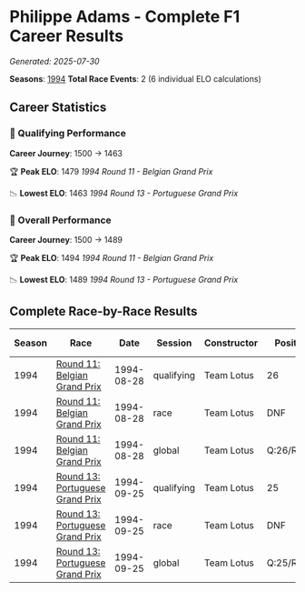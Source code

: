 # Philippe Adams - Complete F1 Career Results

*Generated: 2025-07-30*

**Seasons**: [1994](../results/1994-season-report.md)
**Total Race Events**: 2 (6 individual ELO calculations)

## Career Statistics

### 🏁 Qualifying Performance
**Career Journey**: 1500 → 1463

🏆 **Peak ELO**: 1479
   *1994 Round 11 - Belgian Grand Prix*

📉 **Lowest ELO**: 1463
   *1994 Round 13 - Portuguese Grand Prix*

### 🌟 Overall Performance
**Career Journey**: 1500 → 1489

🏆 **Peak ELO**: 1494
   *1994 Round 11 - Belgian Grand Prix*

📉 **Lowest ELO**: 1489
   *1994 Round 13 - Portuguese Grand Prix*


## Complete Race-by-Race Results

| Season | Race | Date | Session | Constructor | Position | Starting ELO | ELO Change | Final ELO | Teammate |
|--------|------|------|---------|-------------|----------|--------------|------------|-----------|----------|
| 1994 | [Round 11: Belgian Grand Prix](../results/1994-season-report.md#round-11-belgian-grand-prix) | 1994-08-28 | qualifying | Team Lotus | 26 | 1500 | -21 | 1479 | <img src="https://upload.wikimedia.org/wikipedia/commons/thumb/8/83/Flag_of_the_United_Kingdom_%283-5%29.svg/512px-Flag_of_the_United_Kingdom_%283-5%29.svg.png?20250726143817" alt="United Kingdom" width="20" height="auto" style="vertical-align: middle; margin-right: 5px;" onerror="this.outerHTML='🇬🇧'; this.style.marginRight='5px';"/> Johnny Herbert |
| 1994 | [Round 11: Belgian Grand Prix](../results/1994-season-report.md#round-11-belgian-grand-prix) | 1994-08-28 | race | Team Lotus | DNF | 1500 | N/A | 1500 | <img src="https://upload.wikimedia.org/wikipedia/commons/thumb/8/83/Flag_of_the_United_Kingdom_%283-5%29.svg/512px-Flag_of_the_United_Kingdom_%283-5%29.svg.png?20250726143817" alt="United Kingdom" width="20" height="auto" style="vertical-align: middle; margin-right: 5px;" onerror="this.outerHTML='🇬🇧'; this.style.marginRight='5px';"/> Johnny Herbert |
| 1994 | [Round 11: Belgian Grand Prix](../results/1994-season-report.md#round-11-belgian-grand-prix) | 1994-08-28 | global | Team Lotus | Q:26/R:DNF | 1500 | -6 | 1494 | <img src="https://upload.wikimedia.org/wikipedia/commons/thumb/8/83/Flag_of_the_United_Kingdom_%283-5%29.svg/512px-Flag_of_the_United_Kingdom_%283-5%29.svg.png?20250726143817" alt="United Kingdom" width="20" height="auto" style="vertical-align: middle; margin-right: 5px;" onerror="this.outerHTML='🇬🇧'; this.style.marginRight='5px';"/> Johnny Herbert |
| 1994 | [Round 13: Portuguese Grand Prix](../results/1994-season-report.md#round-13-portuguese-grand-prix) | 1994-09-25 | qualifying | Team Lotus | 25 | 1479 | -16 | 1463 | <img src="https://upload.wikimedia.org/wikipedia/commons/thumb/8/83/Flag_of_the_United_Kingdom_%283-5%29.svg/512px-Flag_of_the_United_Kingdom_%283-5%29.svg.png?20250726143817" alt="United Kingdom" width="20" height="auto" style="vertical-align: middle; margin-right: 5px;" onerror="this.outerHTML='🇬🇧'; this.style.marginRight='5px';"/> Johnny Herbert |
| 1994 | [Round 13: Portuguese Grand Prix](../results/1994-season-report.md#round-13-portuguese-grand-prix) | 1994-09-25 | race | Team Lotus | DNF | 1500 | N/A | 1500 | <img src="https://upload.wikimedia.org/wikipedia/commons/thumb/8/83/Flag_of_the_United_Kingdom_%283-5%29.svg/512px-Flag_of_the_United_Kingdom_%283-5%29.svg.png?20250726143817" alt="United Kingdom" width="20" height="auto" style="vertical-align: middle; margin-right: 5px;" onerror="this.outerHTML='🇬🇧'; this.style.marginRight='5px';"/> Johnny Herbert |
| 1994 | [Round 13: Portuguese Grand Prix](../results/1994-season-report.md#round-13-portuguese-grand-prix) | 1994-09-25 | global | Team Lotus | Q:25/R:DNF | 1494 | -5 | 1489 | <img src="https://upload.wikimedia.org/wikipedia/commons/thumb/8/83/Flag_of_the_United_Kingdom_%283-5%29.svg/512px-Flag_of_the_United_Kingdom_%283-5%29.svg.png?20250726143817" alt="United Kingdom" width="20" height="auto" style="vertical-align: middle; margin-right: 5px;" onerror="this.outerHTML='🇬🇧'; this.style.marginRight='5px';"/> Johnny Herbert |
